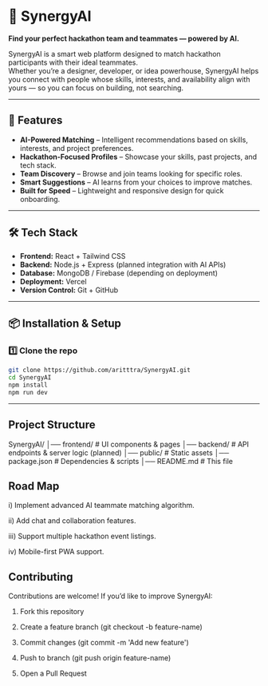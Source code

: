 # 🤝 SynergyAI  
**Find your perfect hackathon team and teammates — powered by AI.**  

SynergyAI is a smart web platform designed to match hackathon participants with their ideal teammates.  
Whether you’re a designer, developer, or idea powerhouse, SynergyAI helps you connect with people whose skills, interests, and availability align with yours — so you can focus on building, not searching.

---

## 🚀 Features  
- **AI-Powered Matching** – Intelligent recommendations based on skills, interests, and project preferences.  
- **Hackathon-Focused Profiles** – Showcase your skills, past projects, and tech stack.  
- **Team Discovery** – Browse and join teams looking for specific roles.  
- **Smart Suggestions** – AI learns from your choices to improve matches.  
- **Built for Speed** – Lightweight and responsive design for quick onboarding.  

---

## 🛠️ Tech Stack  
- **Frontend:** React + Tailwind CSS  
- **Backend:** Node.js + Express (planned integration with AI APIs)  
- **Database:** MongoDB / Firebase (depending on deployment)  
- **Deployment:** Vercel  
- **Version Control:** Git + GitHub  

---

## 📦 Installation & Setup  

### 1️⃣ Clone the repo  
```bash
git clone https://github.com/aritttra/SynergyAI.git
cd SynergyAI
npm install
npm run dev
```
---
## Project Structure 
SynergyAI/
│── frontend/         # UI components & pages
│── backend/          # API endpoints & server logic (planned)
│── public/           # Static assets
│── package.json      # Dependencies & scripts
│── README.md         # This file

## Road Map
 i) Implement advanced AI teammate matching algorithm.

 ii) Add chat and collaboration features.

 iii) Support multiple hackathon event listings.

 iv) Mobile-first PWA support.

## Contributing
Contributions are welcome!
If you’d like to improve SynergyAI:

1. Fork this repository

2. Create a feature branch (git checkout -b feature-name)

3. Commit changes (git commit -m 'Add new feature')

4. Push to branch (git push origin feature-name)

5. Open a Pull Request







